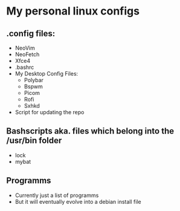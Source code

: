 # My personal linux configs
## .config files:
- NeoVim
- NeoFetch
- Xfce4
- .bashrc
- My Desktop Config Files:
  - Polybar
  - Bspwm
  - Picom
  - Rofi
  - Sxhkd
- Script for updating the repo

## Bashscripts aka. files which belong into the /usr/bin folder
- lock
- mybat

## Programms
- Currently just a list of programms
- But it will eventually evolve into a debian install file

